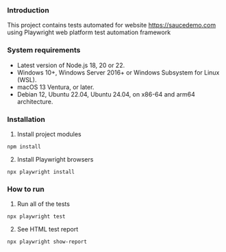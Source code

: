 ### Introduction

This project contains tests automated for website https://saucedemo.com using Playwright web platform test automation framework

### System requirements

- Latest version of Node.js 18, 20 or 22.
- Windows 10+, Windows Server 2016+ or Windows Subsystem for Linux (WSL).
- macOS 13 Ventura, or later.
- Debian 12, Ubuntu 22.04, Ubuntu 24.04, on x86-64 and arm64 architecture.

### Installation

1. Install project modules

```
npm install
```

2. Install Playwright browsers

```
npx playwright install
```

### How to run

1. Run all of the tests

```
npx playwright test
```

2. See HTML test report

```
npx playwright show-report

```
